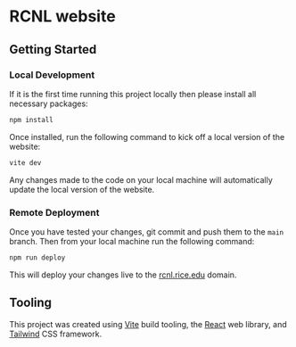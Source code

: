 # RCNL website

## Getting Started

### Local Development

If it is the first time running this project locally then please install all necessary packages:

```bash
npm install
```

Once installed, run the following command to kick off a local version of the website:

```bash
vite dev
```

Any changes made to the code on your local machine will automatically update the local version of the website.

### Remote Deployment

Once you have tested your changes, git commit and push them to the `main` branch. Then from your local machine run the following command:

```bash
npm run deploy
```

This will deploy your changes live to the [rcnl.rice.edu](rcnl.rice.edu) domain.

## Tooling

This project was created using [Vite](https://vite.dev/) build tooling, the [React](https://react.dev/) web library, and [Tailwind](https://tailwindcss.com/) CSS framework.

